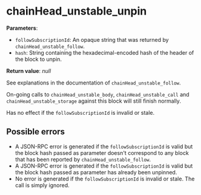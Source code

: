 # chainHead_unstable_unpin

**Parameters**:

- `followSubscriptionId`: An opaque string that was returned by `chainHead_unstable_follow`.
- `hash`: String containing the hexadecimal-encoded hash of the header of the block to unpin.

**Return value**: *null*

See explanations in the documentation of `chainHead_unstable_follow`.

On-going calls to `chainHead_unstable_body`, `chainHead_unstable_call` and `chainHead_unstable_storage` against this block will still finish normally.

Has no effect if the `followSubscriptionId` is invalid or stale.

## Possible errors

- A JSON-RPC error is generated if the `followSubscriptionId` is valid but the block hash passed as parameter doesn't correspond to any block that has been reported by `chainHead_unstable_follow`.
- A JSON-RPC error is generated if the `followSubscriptionId` is valid but the block hash passed as parameter has already been unpinned.
- No error is generated if the `followSubscriptionId` is invalid or stale. The call is simply ignored.
